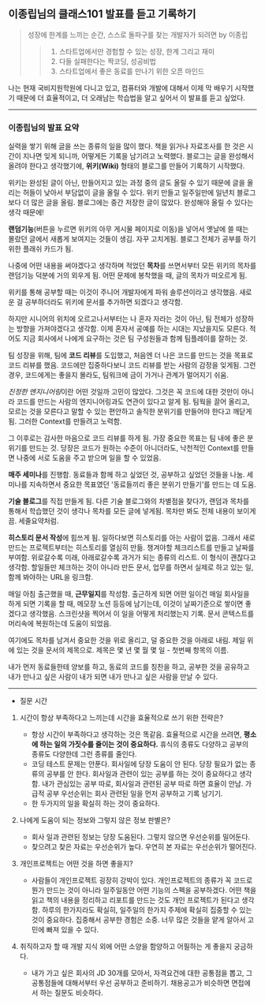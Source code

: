 ## 이종립님의 클래스101 발표를 듣고 기록하기
> 성장에 한계를 느끼는 순간, 스스로 돌파구를 찾는 개발자가 되려면 by 이종립
> > 1. 스타트업에서만 경험할 수 있는 성장, 한계 그리고 재미
> > 2. 다들 실패한다는 짝코딩, 성공비법
> > 3. 스타트업에서 좋은 동료를 만나기 위한 오픈 마인드

나는 현재 국비지원학원에 다니고 있고, 컴퓨터와 개발에 대해서 이제 막 배우기 시작했기 때문에 더 효율적이고, 더 오래남는 학습법을 알고 싶어서 이 발표를 듣고 싶었다.

---

### 이종립님의 발표 요약
실력을 쌓기 위해 글을 쓰는 종류의 일을 많이 했다. 책을 읽거나 자료조사를 한 것은 시간이 지나면 잊게 되니까, 어떻게든 기록을 남기려고 노력했다. 블로그는 글을 완성해서 올려야 한다고 생각했기에, **위키(Wiki)** 형태의 블로그를 만들어 기록하기 시작했다.

위키는 완성된 글이 아닌, 만들어지고 있는 과정 중의 글도 올릴 수 있기 때문에 글을 올리는 허들이 낮아서 부담없이 글을 올릴 수 있다. 위키 만들고 일주일만에 일년치 블로그보다 더 많은 글을 올림. 블로그에는 중간 저장한 글이 많았다. 완성해야 올릴 수 있다는 생각 때문에!

**랜덤기능**(버튼을 누르면 위키의 아무 게시물 페이지로 이동)을 넣어서 옛날에 쓸 때는 몰랐던 글에서 새롭게 보여지는 것들이 생김. 자꾸 고치게됨. 블로그 전체가 공부를 하기 위한 플래쉬 카드가 됨.

나중에 어떤 내용을 써야겠다고 생각하며 적었던 **목차**를 쓰면서부터 모든 위키의 목차를 랜덤기능 덕분에 거의 외우게 됨. 어떤 문제에 봉착했을 때, 글의 목차가 떠오르게 됨.

위키를 통해 공부할 때는 이것이 주니어 개발자에게 파워 솔루션이라고 생각했음. 새로운 걸 공부하더라도 위키에 문서를 추가하면 되겠다고 생각함.

하지만 시니어의 위치에 오르고나서부터는 나 혼자 자라는 것이 아닌, 팀 전체가 성장하는 방향을 가져야겠다고 생각함. 이제 혼자서 공예를 하는 시대는 지났을지도 모른다. 적어도 지금 회사에서 나에게 요구하는 것은 팀 구성원들과 함께 팀플레이를 잘하는 것.

팀 성장을 위해, 팀에 **코드 리뷰**를 도입했고, 처음엔 더 나은 코드를 만드는 것을 목표로 코드 리뷰를 했음. 코드에만 집중하다보니 코드 리뷰를 받는 사람의 감정을 잊게됨. 그런 경우, 코드에게는 좋을지 몰라도, 팀워크에 금이 가거나 관계가 멀어지기 쉬움.

*진정한 엔지니어링*이란 어떤 것일까 고민이 많았다. 그것은 꼭 코드에 대한 것만이 아니라 코드를 만드는 사람의 엔지니어링과도 연관이 있다고 알게 됨. 팀웍을 끌어 올리고, 모르는 것을 모른다고 말할 수 있는 편안하고 솔직한 분위기를 만들어야 한다고 깨닫게 됨. 그러한 Context를 만들려고 노력함.

그 이후로는 감사한 마음으로 코드 리뷰를 하게 됨. 가장 중요한 목표는 팀 내에 좋은 분위기를 만드는 것. 당장은 코드가 원하는 수준이 아니더라도, 낙천적인 Context를 만들면 나중에 서로 도움을 주고 받으며 일을 할 수 있었음.

**매주 세미나**를 진행함. 동료들과 함께 하고 싶었던 것, 공부하고 싶었던 것들을 나눔. 세미나를 지속하면서 중요한 목표였던 '동료들끼리 좋은 분위기 만들기'를 만드는 데 도움.

**기술 블로그**를 직접 만들게 됨. 다른 기술 블로그와의 차별점을 찾다가, 랜덤과 목차를 통해서 학습했던 것이 생각나 목차를 모든 글에 넣게됨. 목차만 봐도 전체 내용이 보이게끔. 세줄요약처럼.

**히스토리 문서 작성**에 힘쓰게 됨. 일하다보면 히스토리를 아는 사람이 없음. 그래서 새로 만드는 프로젝트부터는 히스토리를 열심히 만듦. 챙겨야할 체크리스트를 만들고 날짜를 부여함. 위로갈수록 미래, 아래로갈수록 과거가 되는 종류의 리스트. 이 형식이 괜찮다고 생각함. 할일들만 체크하는 것이 아니라 만든 문서, 업무를 하면서 실제로 하고 있는 일, 함께 봐야하는 URL을 링크함.

매일 아침 출근했을 때, **근무일지**를 작성함. 출근하게 되면 어떤 일이건 매일 회사일을 하게 되면 기록을 할 때, 메모장 노션 등등에 남기는데, 이것이 날짜기준으로 쌓이면 좋겠다고 생각했음. 스크린샷을 찍어서 이 일을 어떻게 처리했는지 기록. 문서 콘텍스트를 머리속에 복원하는데 도움이 되었음.

여기에도 목차를 남겨서 중요한 것을 위로 올리고, 덜 중요한 것을 아래로 내림. 제일 위에 있는 것을 문서의 제목으로. 제목은 몇 년 몇 월 몇 일 - 첫번째 항목의 이름.

내가 먼저 동료들한테 양보를 하고, 동료의 코드를 칭찬을 하고, 공부한 것을 공유하고 내가 만나고 싶은 사람이 내가 되면 내가 만나고 싶은 사람을 만날 수 있다.

---
* 질문 시간
1. 시간이 항상 부족하다고 느끼는데 시간을 효율적으로 쓰기 위한 전략은?
    - 항상 시간이 부족하다고 생각하는 것은 똑같음. 효율적으로 시간을 쓰려면, **평소에 하는 일의 가짓수를 줄이는 것이 중요하다.** 휴식의 종류도 다양하고 공부의 종류도 다양한데 그런 종류를 줄인다.
    - 코딩 테스트 문제는 안푼다. 회사일에 당장 도움이 안 된다. 당장 필요가 없는 종류의 공부를 안 한다. 회사일과 관련이 있는 공부를 하는 것이 중요하다고 생각함. 내가 관심있는 공부 따로, 회사일과 관련된 공부 따로 하면 효율이 안남. 가급적 공부 우선순위는 회사 관련된 일을 먼저 공부하고 기록 남기기.
    - 한 두가지의 일을 확실히 하는 것이 중요하다.
2. 나에게 도움이 되는 정보와 그렇지 않은 정보 판별은?
    - 회사 일과 관련된 정보는 당장 도움된다. 그렇지 않으면 우선순위를 밀어둔다.
    - 찾으려고 찾은 자료는 우선순위가 높다. 우연히 본 자료는 우선순위가 떨어진다.
3. 개인프로젝트는 어떤 것을 하면 좋을지?
    - 사람들이 개인프로젝트 굉장히 강박이 있다. 개인프로젝트의 종류가 꼭 코드로 뭔가 만드는 것이 아니라 일주일동안 어떤 기능의 스펙을 공부하겠다. 어떤 책을 읽고 책의 내용을 정리하고 리포트를 만드는 것도 개인 프로젝트가 된다고 생각함. 하루의 한가지라도 확실히, 일주일의 한가지 주제에 확실히 집중할 수 있는 것이 중요하다. 집중해서 공부한 경험은 소중. 너무 많은 것들을 얕게 알아서 고민에 빠져 있을 수 있다.

4. 취직하고자 할 때 개발 지식 외에 어떤 소양을 함양하고 어필하는 게 좋을지 궁금하다.
    - 내가 가고 싶은 회사의 JD 30개를 모아서, 자격요건에 대한 공통점을 뽑고, 그 공통점들에 대해서부터 우선 공부하고 준비하기. 채용공고가 비슷하면 면접에서 하는 질문도 비슷하다.

